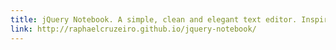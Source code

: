 ```yaml
---
title: jQuery Notebook. A simple, clean and elegant text editor. Inspired by the awesomeness of Medium.
link: http://raphaelcruzeiro.github.io/jquery-notebook/
---
```

